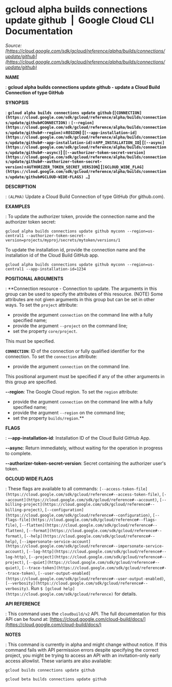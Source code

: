 # gcloud alpha builds connections update github  |  Google Cloud CLI Documentation

*Source: [https://cloud.google.com/sdk/gcloud/reference/alpha/builds/connections/update/github](https://cloud.google.com/sdk/gcloud/reference/alpha/builds/connections/update/github)*

**NAME**

: **gcloud alpha builds connections update github - update a Cloud Build Connection of type GitHub**

**SYNOPSIS**

: **`gcloud alpha builds connections update github` (`[CONNECTION](https://cloud.google.com/sdk/gcloud/reference/alpha/builds/connections/update/github#CONNECTION)` : `[--region](https://cloud.google.com/sdk/gcloud/reference/alpha/builds/connections/update/github#--region)`=`REGION`) [`[--app-installation-id](https://cloud.google.com/sdk/gcloud/reference/alpha/builds/connections/update/github#--app-installation-id)`=`APP_INSTALLATION_ID`] [`[--async](https://cloud.google.com/sdk/gcloud/reference/alpha/builds/connections/update/github#--async)`] [`[--authorizer-token-secret-version](https://cloud.google.com/sdk/gcloud/reference/alpha/builds/connections/update/github#--authorizer-token-secret-version)`=`AUTHORIZER_TOKEN_SECRET_VERSION`] [`[GCLOUD_WIDE_FLAG](https://cloud.google.com/sdk/gcloud/reference/alpha/builds/connections/update/github#GCLOUD-WIDE-FLAGS) …`]**

**DESCRIPTION**

: `(ALPHA)` Update a Cloud Build Connection of type GitHub (for
github.com).

**EXAMPLES**

: To update the authorizer token, provide the connection name and the authorizer
token secret:

```
gcloud alpha builds connections update github myconn --region=us-central1 --authorizer-token-secret-version=projects/myproj/secrets/mytoken/versions/1
```

To update the installation id, provide the connection name and the installation
id of the Cloud Build GitHub app.

```
gcloud alpha builds connections update github myconn --region=us-central1 --app-installation-id=1234
```

**POSITIONAL ARGUMENTS**

: **Connection resource - Connection to update. The arguments in this group can be
used to specify the attributes of this resource. (NOTE) Some attributes are not
given arguments in this group but can be set in other ways.
To set the `project` attribute:

- provide the argument `connection` on the command line with a fully
specified name;
- provide the argument `--project` on the command line;
- set the property `core/project`.

This must be specified.

**`CONNECTION`**:
ID of the connection or fully qualified identifier for the connection.
To set the `connection` attribute:

- provide the argument `connection` on the command line.

This positional argument must be specified if any of the other arguments in this
group are specified.

**--region**:
The Google Cloud region.
To set the `region` attribute:

- provide the argument `connection` on the command line with a fully
specified name;
- provide the argument `--region` on the command line;
- set the property `builds/region`.**

**FLAGS**

: **--app-installation-id**:
Installation ID of the Cloud Build GitHub App.

**--async**:
Return immediately, without waiting for the operation in progress to complete.

**--authorizer-token-secret-version**:
Secret containing the authorizer user's token.

**GCLOUD WIDE FLAGS**

: These flags are available to all commands: `[--access-token-file](https://cloud.google.com/sdk/gcloud/reference#--access-token-file)`,
`[--account](https://cloud.google.com/sdk/gcloud/reference#--account)`, `[--billing-project](https://cloud.google.com/sdk/gcloud/reference#--billing-project)`,
`[--configuration](https://cloud.google.com/sdk/gcloud/reference#--configuration)`,
`[--flags-file](https://cloud.google.com/sdk/gcloud/reference#--flags-file)`,
`[--flatten](https://cloud.google.com/sdk/gcloud/reference#--flatten)`, `[--format](https://cloud.google.com/sdk/gcloud/reference#--format)`, `[--help](https://cloud.google.com/sdk/gcloud/reference#--help)`, `[--impersonate-service-account](https://cloud.google.com/sdk/gcloud/reference#--impersonate-service-account)`,
`[--log-http](https://cloud.google.com/sdk/gcloud/reference#--log-http)`,
`[--project](https://cloud.google.com/sdk/gcloud/reference#--project)`, `[--quiet](https://cloud.google.com/sdk/gcloud/reference#--quiet)`, `[--trace-token](https://cloud.google.com/sdk/gcloud/reference#--trace-token)`, `[--user-output-enabled](https://cloud.google.com/sdk/gcloud/reference#--user-output-enabled)`,
`[--verbosity](https://cloud.google.com/sdk/gcloud/reference#--verbosity)`.
Run `$ [gcloud help](https://cloud.google.com/sdk/gcloud/reference)` for details.

**API REFERENCE**

: This command uses the `cloudbuild/v2` API. The full documentation for
this API can be found at: [https://cloud.google.com/cloud-build/docs/](https://cloud.google.com/cloud-build/docs/)

**NOTES**

: This command is currently in alpha and might change without notice. If this
command fails with API permission errors despite specifying the correct project,
you might be trying to access an API with an invitation-only early access
allowlist. These variants are also available:

```
gcloud builds connections update github
```

```
gcloud beta builds connections update github
```